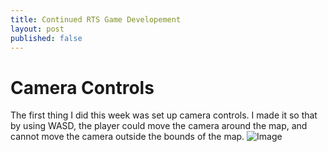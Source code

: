 ```yaml
---
title: Continued RTS Game Developement
layout: post
published: false
---
```


# Camera Controls
The first thing I did this week was set up camera controls. I made it so that by using WASD, the player could move the camera around the map, and cannot move the camera outside the bounds of the map.
![Image]("../assets/rfrcWcxnn5.gif")
